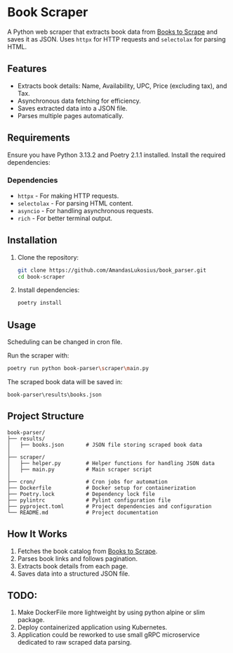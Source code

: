 # Book Scraper

A Python web scraper that extracts book data from [Books to Scrape](https://books.toscrape.com/) and saves it as JSON. Uses `httpx` for HTTP requests and `selectolax` for parsing HTML.

## Features
- Extracts book details: Name, Availability, UPC, Price (excluding tax), and Tax.
- Asynchronous data fetching for efficiency.
- Saves extracted data into a JSON file.
- Parses multiple pages automatically.

## Requirements

Ensure you have Python 3.13.2 and Poetry 2.1.1 installed. Install the required dependencies:

### Dependencies
- `httpx` - For making HTTP requests.
- `selectolax` - For parsing HTML content.
- `asyncio` - For handling asynchronous requests.
- `rich` - For better terminal output.

## Installation

1. Clone the repository:
   ```sh
   git clone https://github.com/AmandasLukosius/book_parser.git
   cd book-scraper
   ```
2. Install dependencies:
   ```sh
   poetry install
   ```

## Usage

Scheduling can be changed in cron file.

Run the scraper with:
```sh
poetry run python book-parser\scraper\main.py
```

The scraped book data will be saved in:
```
book-parser\results\books.json
```

## Project Structure
```
book-parser/
├── results/
│   ├── books.json       # JSON file storing scraped book data
│
├── scraper/
│   ├── helper.py        # Helper functions for handling JSON data
│   ├── main.py          # Main scraper script
│
├── cron/                # Cron jobs for automation
├── Dockerfile           # Docker setup for containerization
├── Poetry.lock          # Dependency lock file
├── pylintrc             # Pylint configuration file
├── pyproject.toml       # Project dependencies and configuration
└── README.md            # Project documentation
```

## How It Works
1. Fetches the book catalog from [Books to Scrape](https://books.toscrape.com/).
2. Parses book links and follows pagination.
3. Extracts book details from each page.
4. Saves data into a structured JSON file.

## TODO:
1. Make DockerFile more lightweight by using python alpine or slim package.
2. Deploy containerized application using Kubernetes.
3. Application could be reworked to use small gRPC microservice dedicated to raw scraped data parsing.
